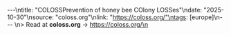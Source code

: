 ---\ntitle: "COLOSSPrevention of honey bee COlony LOSSes"\ndate: "2025-10-30"\nsource: "coloss.org"\nlink: "https://coloss.org/"\ntags: [europe]\n---
\n> Read at **coloss.org** → https://coloss.org/\n